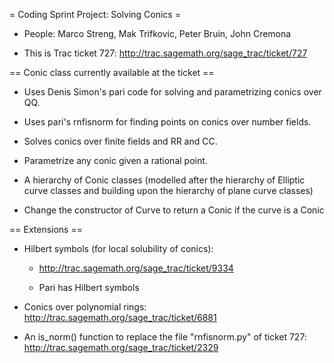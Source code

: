 = Coding Sprint Project: Solving Conics =

 * People: Marco Streng, Mak Trifkovic, Peter Bruin, John Cremona 

 * This is Trac ticket 727: http://trac.sagemath.org/sage_trac/ticket/727

== Conic class currently available at the ticket ==

 * Uses Denis Simon's pari code for solving and parametrizing conics over QQ.

 * Uses pari's rnfisnorm for finding points on conics over number fields.

 * Solves conics over finite fields and RR and CC.

 * Parametrize any conic given a rational point.

 * A hierarchy of Conic classes (modelled after the hierarchy of Elliptic curve classes and building upon the hierarchy of plane curve classes)

 * Change the constructor of Curve to return a Conic if the curve is a Conic

== Extensions ==

 * Hilbert symbols (for local solubility of conics):

   * http://trac.sagemath.org/sage_trac/ticket/9334

   * Pari has Hilbert symbols

 * Conics over polynomial rings: http://trac.sagemath.org/sage_trac/ticket/6881

 * An is_norm() function to replace the file "rnfisnorm.py" of ticket 727: http://trac.sagemath.org/sage_trac/ticket/2329
